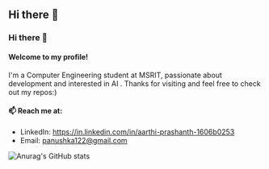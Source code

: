 ## Hi there 👋

### Hi there 👋


#### Welcome to my profile! 
I'm a Computer Engineering student at MSRIT, passionate about development and interested in AI . Thanks for visiting and feel free to check out my repos:)

#### 📫 Reach me at:
- LinkedIn: https://in.linkedin.com/in/aarthi-prashanth-1606b0253
- Email: panushka122@gmail.com

![Anurag's GitHub stats](https://github-readme-stats.vercel.app/api?username=Anushka0909&theme=shadow_green&show_icons=true)

<!--
**aarthipv/aarthipv** is a ✨ _special_ ✨ repository because its `README.md` (this file) appears on your GitHub profile.

Here are some ideas to get you started:

- 🔭 I’m currently working on ...
- 🌱 I’m currently learning ...
- 👯 I’m looking to collaborate on ...
- 🤔 I’m looking for help with ...
- 💬 Ask me about ...
- 📫 How to reach me: ...
- 😄 Pronouns: ...
- ⚡ Fun fact: ...
-->


<!--
**Anushka0909/Anushka0909** is a ✨ _special_ ✨ repository because its `README.md` (this file) appears on your GitHub profile.

Here are some ideas to get you started:

- 🔭 I’m currently working on ...
- 🌱 I’m currently learning ...
- 👯 I’m looking to collaborate on ...
- 🤔 I’m looking for help with ...
- 💬 Ask me about ...
- 📫 How to reach me: ...
- 😄 Pronouns: ...
- ⚡ Fun fact: ...
-->
